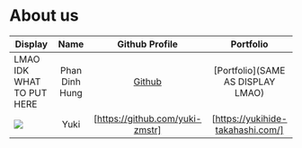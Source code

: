 # About us

Display | Name | Github Profile | Portfolio 
--------|:----:|:--------------:|:---------:
LMAO IDK WHAT TO PUT HERE | Phan Dinh Hung | [Github](https://github.com/PDHung1104) | [Portfolio](SAME AS DISPLAY LMAO)
![](https://via.placeholder.com/100.png?text=Photo) |   Yuki   | [https://github.com/yuki-zmstr] | [https://yukihide-takahashi.com/]

